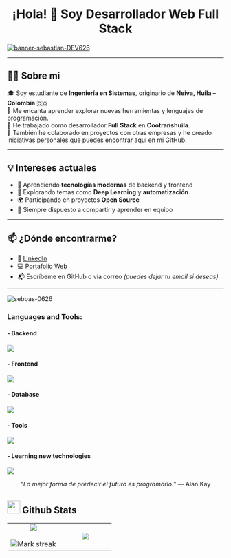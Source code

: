 <h1 align="center">¡Hola! 👋 Soy <strong>Desarrollador Web Full Stack</strong></h1>
 
[![banner-sebastian-DEV626](https://i.postimg.cc/XvKXbhFk/banner-sebastian-DEV.gif)](https://postimg.cc/ThtcnxdC)
<!-- ![Github Banner](https://github.com/Jaydeep-Yadav/Jaydeep-Yadav/blob/main/banner.png)-->

---

## 👨‍🎓 Sobre mí

🎓 Soy estudiante de **Ingeniería en Sistemas**, originario de **Neiva, Huila – Colombia** 🇨🇴  
🚀 Me encanta aprender explorar nuevas herramientas y lenguajes de programación.  
💼 He trabajado como desarrollador **Full Stack** en **Cootranshuila**. <br/>
🤝 También he colaborado en proyectos con otras empresas y he creado iniciativas personales que puedes encontrar aquí en mi GitHub.    

---

## 💡 Intereses actuales

- 📌 Aprendiendo **tecnologías modernas** de backend y frontend
- 🧠 Explorando temas como **Deep Learning** y **automatización**
- 🌍 Participando en proyectos **Open Source**
- 💬 Siempre dispuesto a compartir y aprender en equipo

---
## 📫 ¿Dónde encontrarme?

- 💼 [LinkedIn](https://www.linkedin.com/in/sebbasdev/)  
- 💻 [Portafolio Web](https://sebbasdev0626.netlify.app/)  
- 📬 Escríbeme en GitHub o vía correo *(puedes dejar tu email si deseas)*  

---

<p> <img src="https://komarev.com/ghpvc/?username=sebbas-0626&label=Profile%20views&color=0e75b6&style=flat" alt="sebbas-0626" /> </p >

<h3 align="left">Languages and Tools:</h3>

<!-- Backend -->
<h4>- Backend</h4>
<p align="left">
  <a href="https://skillicons.dev">
    <img src="https://skillicons.dev/icons?i=php,laravel,nodejs,express,sequelize" />
  </a>
</p>

<!-- Frontend -->
<h4>- Frontend</h4>
<p align="left">
  <a href="https://skillicons.dev">
    <img src="https://skillicons.dev/icons?i=ts,js,vue,tailwind,materialui" />
  </a>
</p>

<!-- Database -->
<h4>- Database</h4>
<p align="left">
  <a href="https://skillicons.dev">
    <img src="https://skillicons.dev/icons?i=mongodb,mysql,postgresql" />
  </a>
</p>

<!-- Cloud Servers 
<h4>- Cloud Servers</h4>
<p align="left">
  <a href="https://skillicons.dev">
    <img src="https://skillicons.dev/icons?i=azure,aws,gcp,firebase,cloudflare" />
  </a>
</p>-->

<!-- Tools -->
<h4>- Tools</h4>
<p align="left">
  <a href="https://skillicons.dev">
    <img src="https://skillicons.dev/icons?i=git,github,docker,figma,xd,idea,vscode,postman," />
  </a>
</p>

<!-- Learning -->
<h4>- Learning new technologies</h4>
<p align="left">
  <a href="https://skillicons.dev">
    <img src="https://skillicons.dev/icons?i=linux,react,nextjs,redux,java,py,spring,flask,fastapi,nestjs,angular,astro" />
  </a>
</p>
<p align="center">
  <em>“La mejor forma de predecir el futuro es programarlo.”</em> — Alan Kay
</p>

## <picture> <img src = "https://github.com/7oSkaaa/7oSkaaa/blob/main/Images/Statistics.gif?raw=true" width = 30px>  </picture> Github Stats

<!--- stats & Trophy (start) -->
<p align="center">
  <!--- stats (start) -->
<table align="center">
<tr border="none">
<td width="50%" align="center">
  
  <img  align="center"  src="https://github-readme-stats.vercel.app/api?username=sebbas-0626&theme=dark&show_icons=true&count_private=true" />
  <br></br>
  <img  title="🔥 Get streak stats for your profile at git.io/streak-stats" alt="Mark streak" src="https://github-readme-streak-stats.herokuapp.com/?user=1010nishant&theme=dark&hide_border=false" /> 
</td>

<td width="50%" align="center">

  <img  align="center"  src="https://github-readme-stats.anuraghazra1.vercel.app/api/top-langs/?username=sebbas-0626&theme=dark&hide_border=false&no-bg=true&no-frame=true&langs_count=10"/>
  
  </td>
</tr>
</table>

    

